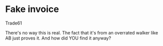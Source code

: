 # Fake invoice

Trade61

There's no way this is real. The fact that it's from an overrated walker like AB just proves it. And how did YOU find it anyway?
